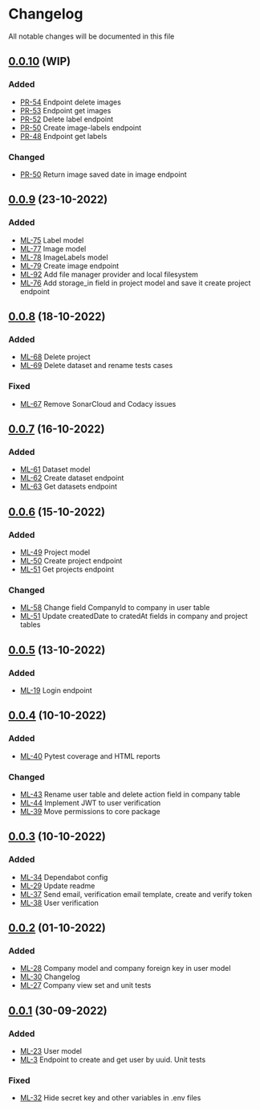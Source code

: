 # Changelog

All notable changes will be documented in this file

## [0.0.10](https://github.com/pablobascunana/youml-manager/compare/2a747d6...develop) (WIP)

### Added
* [PR-54](https://github.com/pablobascunana/youml-manager/pull/54) Endpoint delete images
* [PR-53](https://github.com/pablobascunana/youml-manager/pull/53) Endpoint get images
* [PR-52](https://github.com/pablobascunana/youml-manager/pull/52) Delete label endpoint
* [PR-50](https://github.com/pablobascunana/youml-manager/pull/50) Create image-labels endpoint
* [PR-48](https://github.com/pablobascunana/youml-manager/pull/48) Endpoint get labels

### Changed
* [PR-50](https://github.com/pablobascunana/youml-manager/pull/50) Return image saved date in image endpoint


## [0.0.9](https://github.com/pablobascunana/youml-manager/compare/2ed9f97...2a747d6) (23-10-2022)

### Added
* [ML-75](https://youml.atlassian.net/browse/ML-75) Label model
* [ML-77](https://youml.atlassian.net/browse/ML-77) Image model
* [ML-78](https://youml.atlassian.net/browse/ML-78) ImageLabels model
* [ML-79](https://youml.atlassian.net/browse/ML-79) Create image endpoint
* [ML-92](https://youml.atlassian.net/browse/ML-92) Add file manager provider and local filesystem
* [ML-76](https://youml.atlassian.net/browse/ML-76) Add storage_in field in project model and save it create project endpoint


## [0.0.8](https://github.com/pablobascunana/youml-manager/compare/90712cb...2ed9f97) (18-10-2022)

### Added
* [ML-68](https://youml.atlassian.net/browse/ML-68) Delete project
* [ML-69](https://youml.atlassian.net/browse/ML-69) Delete dataset and rename tests cases

### Fixed
* [ML-67](https://youml.atlassian.net/browse/ML-67) Remove SonarCloud and Codacy issues


## [0.0.7](https://github.com/pablobascunana/youml-manager/compare/cd3a3b9...90712cb) (16-10-2022)

### Added
* [ML-61](https://youml.atlassian.net/browse/ML-61) Dataset model
* [ML-62](https://youml.atlassian.net/browse/ML-62) Create dataset endpoint
* [ML-63](https://youml.atlassian.net/browse/ML-63) Get datasets endpoint


## [0.0.6](https://github.com/pablobascunana/youml-manager/compare/34864f4...cd3a3b9) (15-10-2022)

### Added
* [ML-49](https://youml.atlassian.net/browse/ML-49) Project model
* [ML-50](https://youml.atlassian.net/browse/ML-50) Create project endpoint
* [ML-51](https://youml.atlassian.net/browse/ML-51) Get projects endpoint


### Changed
* [ML-58](https://youml.atlassian.net/browse/ML-58) Change field CompanyId to company in user table
* [ML-51](https://youml.atlassian.net/browse/ML-51) Update createdDate to cratedAt fields in company and project tables


## [0.0.5](https://github.com/pablobascunana/youml-manager/compare/fdf8a8d...34864f4) (13-10-2022)

### Added
* [ML-19](https://youml.atlassian.net/browse/ML-19) Login endpoint

## [0.0.4](https://github.com/pablobascunana/youml-manager/compare/3b365b1...fdf8a8d) (10-10-2022)

### Added
* [ML-40](https://youml.atlassian.net/browse/ML-40) Pytest coverage and HTML reports

### Changed
* [ML-43](https://youml.atlassian.net/browse/ML-43) Rename user table and delete action field in company table
* [ML-44](https://youml.atlassian.net/browse/ML-44) Implement JWT to user verification
* [ML-39](https://youml.atlassian.net/browse/ML-39) Move permissions to core package

## [0.0.3](https://github.com/pablobascunana/youml-manager/compare/fee5783...3b365b1) (10-10-2022)

### Added
* [ML-34](https://youml.atlassian.net/browse/ML-34) Dependabot config
* [ML-29](https://youml.atlassian.net/browse/ML-29) Update readme
* [ML-37](https://youml.atlassian.net/browse/ML-37) Send email, verification email template, create and verify token
* [ML-38](https://youml.atlassian.net/browse/ML-38) User verification

## [0.0.2](https://github.com/pablobascunana/youml-manager/compare/d34ac30...fee5783) (01-10-2022)

### Added
* [ML-28](https://youml.atlassian.net/browse/ML-28) Company model and company foreign key in user model
* [ML-30](https://youml.atlassian.net/browse/ML-30) Changelog
* [ML-27](https://youml.atlassian.net/browse/ML-27) Company view set and unit tests

## [0.0.1](https://github.com/pablobascunana/youml-manager/compare/c607e63...d34ac30) (30-09-2022)

### Added
* [ML-23](https://youml.atlassian.net/browse/ML-23) User model
* [ML-3](https://youml.atlassian.net/browse/ML-3) Endpoint to create and get user by uuid. Unit tests

### Fixed
* [ML-32](https://youml.atlassian.net/browse/ML-32) Hide secret key and other variables in .env files
